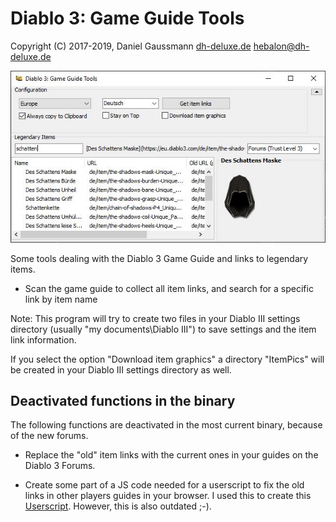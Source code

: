 
# Diablo 3: Game Guide Tools
    
 Copyright (C) 2017-2019, Daniel Gaussmann 
 [dh-deluxe.de](http://www.dh-deluxe.de) 
 hebalon@dh-deluxe.de 
 
 ![Screenshot](/screenshot.jpg)
   
Some tools dealing with the Diablo 3 Game Guide and links to legendary items.

* Scan the game guide to collect all item links, and search for a specific link by item name

 Note: This program will try to create two files in your Diablo III settings directory (usually "my documents\Diablo III") to save settings and the item link information. 
 
 If you select the option "Download item graphics" a directory "ItemPics" will be created in your Diablo III settings directory as well.

## Deactivated functions in the binary

The following functions are deactivated in the most current binary, because of the new forums.

* Replace the "old" item links with the current ones in your guides on the Diablo 3 Forums.

* Create some part of a JS code needed for a userscript to fix the old links in other players guides in your browser. 
I used this to create this [Userscript](http://dh-deluxe.de/files/downloads/D3-Item-Guide-Wizard.user.js). However, this is also outdated ;-). 
